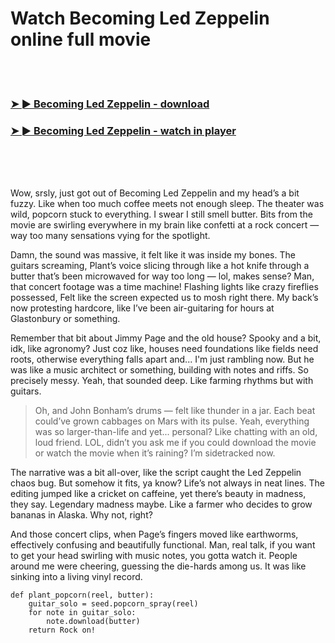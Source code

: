 <h1>Watch Becoming Led Zeppelin online full movie</h1>


<br><br>

<h3><a href="https://Donovans-irolenpho1988.github.io/mdmfuasjrc/">➤ ► Becoming Led Zeppelin - download</a></h3> 
<h3><a href="https://Donovans-irolenpho1988.github.io/mdmfuasjrc/">➤ ► Becoming Led Zeppelin - watch in player</a></h3>


<br><br><br>


Wow, srsly, just got out of Becoming Led Zeppelin and my head’s a bit fuzzy. Like when too much coffee meets not enough sleep. The theater was wild, popcorn stuck to everything. I swear I still smell butter. Bits from the movie are swirling everywhere in my brain like confetti at a rock concert — way too many sensations vying for the spotlight.

Damn, the sound was massive, it felt like it was inside my bones. The guitars screaming, Plant’s voice slicing through like a hot knife through a butter that’s been microwaved for way too long — lol, makes sense? Man, that concert footage was a time machine! Flashing lights like crazy fireflies possessed, Felt like the screen expected us to mosh right there. My back’s now protesting hardcore, like I’ve been air-guitaring for hours at Glastonbury or something.

Remember that bit about Jimmy Page and the old house? Spooky and a bit, idk, like agronomy? Just coz like, houses need foundations like fields need roots, otherwise everything falls apart and... I'm just rambling now. But he was like a music architect or something, building with notes and riffs. So precisely messy. Yeah, that sounded deep. Like farming rhythms but with guitars.

> Oh, and John Bonham’s drums — felt like thunder in a jar. Each beat could’ve grown cabbages on Mars with its pulse. Yeah, everything was so larger-than-life and yet... personal? Like chatting with an old, loud friend. LOL, didn’t you ask me if you could download the movie or watch the movie when it’s raining? I’m sidetracked now.

The narrative was a bit all-over, like the script caught the Led Zeppelin chaos bug. But somehow it fits, ya know? Life’s not always in neat lines. The editing jumped like a cricket on caffeine, yet there’s beauty in madness, they say. Legendary madness maybe. Like a farmer who decides to grow bananas in Alaska. Why not, right?

And those concert clips, when Page’s fingers moved like earthworms, effectively confusing and beautifully functional. Man, real talk, if you want to get your head swirling with music notes, you gotta watch it. People around me were cheering, guessing the die-hards among us. It was like sinking into a living vinyl record.

```
def plant_popcorn(reel, butter):
    guitar_solo = seed.popcorn_spray(reel)
    for note in guitar_solo:
        note.download(butter)
    return Rock on!
```
